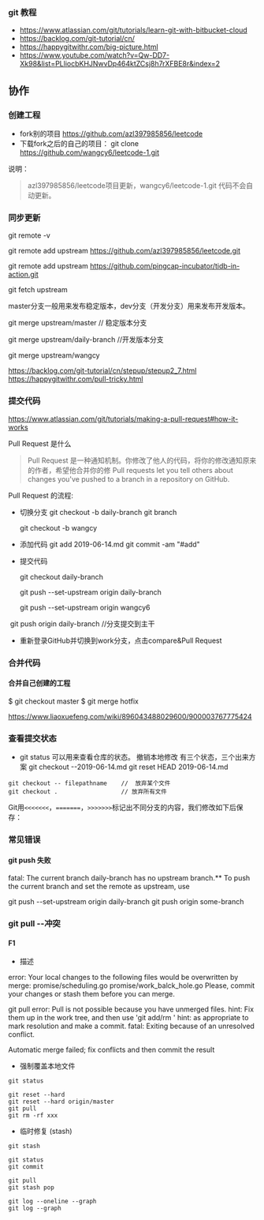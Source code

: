 ###  git 教程
- https://www.atlassian.com/git/tutorials/learn-git-with-bitbucket-cloud
- https://backlog.com/git-tutorial/cn/
- https://happygitwithr.com/big-picture.html
- https://www.youtube.com/watch?v=Qw-DD7-Xk98&list=PLliocbKHJNwvDp464ktZCsj8h7rXFBE8r&index=2
## 协作
### 创建工程
- fork别的项目
  https://github.com/azl397985856/leetcode
- 下载fork之后的自己的项目：
  git clone https://github.com/wangcy6/leetcode-1.git

说明：
> azl397985856/leetcode项目更新，wangcy6/leetcode-1.git 代码不会自动更新。

### 同步更新 


git remote -v

git remote add upstream https://github.com/azl397985856/leetcode.git

git remote add upstream https://github.com/pingcap-incubator/tidb-in-action.git

git fetch upstream



master分支一般用来发布稳定版本，dev分支（开发分支）用来发布开发版本。



git merge upstream/master   // 稳定版本分支

git merge upstream/daily-branch //开发版本分支

git merge upstream/wangcy







https://backlog.com/git-tutorial/cn/stepup/stepup2_7.html
https://happygitwithr.com/pull-tricky.html



### 提交代码
https://www.atlassian.com/git/tutorials/making-a-pull-request#how-it-works

Pull Request 是什么

>Pull Request 是一种通知机制。你修改了他人的代码，将你的修改通知原来的作者，希望他合并你的修
>Pull requests let you tell others about changes you've pushed to a branch in a repository on GitHub.

Pull Request 的流程:

- 切换分支
  git checkout -b daily-branch
  git branch
  
  git checkout -b wangcy
  
- 添加代码 
  git add 2019-06-14.md 
  git commit  -am "#add"
  
- 提交代码

  git checkout daily-branch

  git push --set-upstream origin daily-branch

  git push --set-upstream origin  wangcy6

  

​       git push origin daily-branch //分支提交到主干



- 重新登录GitHub并切换到work分支，点击compare&Pull Request



### 合并代码

#### 合并自己创建的工程



$ git checkout master
$ git merge hotfix

https://www.liaoxuefeng.com/wiki/896043488029600/900003767775424

### 查看提交状态

- git status 可以用来查看仓库的状态。
  撤销本地修改
   有三个状态，三个出来方案
   git checkout  --2019-06-14.md
   git reset HEAD 2019-06-14.md

```
git checkout -- filepathname    //  放弃某个文件
git checkout .                  // 放弃所有文件
```

Git用`<<<<<<<`，`=======`，`>>>>>>>`标记出不同分支的内容，我们修改如下后保存：





### 常见错误

#### git push  失败

fatal: The current branch daily-branch has no upstream branch.**
To push the current branch and set the remote as upstream, use

 git push --set-upstream origin daily-branch
 git push origin some-branch

### git pull --冲突

#### F1

- 描述

error: Your local changes to the following files would be overwritten by merge:
        promise/scheduling.go
        promise/work_balck_hole.go
Please, commit your changes or stash them before you can merge.





git pull
error: Pull is not possible because you have unmerged files.
hint: Fix them up in the work tree, and then use 'git add/rm <file>'
hint: as appropriate to mark resolution and make a commit.
fatal: Exiting because of an unresolved conflict.



Automatic merge failed; fix conflicts and then commit the result



- 强制覆盖本地文件

```
git status

git reset --hard
git reset --hard origin/master
git pull
git rm -rf xxx
```

- 临时修复 (stash)



```
git stash

git status
git commit 

git pull 
git stash pop

git log --oneline --graph
git log --graph
```

